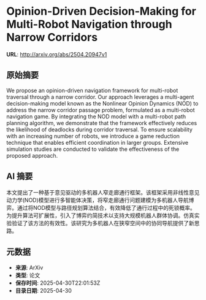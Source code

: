 # Opinion-Driven Decision-Making for Multi-Robot Navigation through Narrow Corridors

**URL**: http://arxiv.org/abs/2504.20947v1

## 原始摘要

We propose an opinion-driven navigation framework for multi-robot traversal
through a narrow corridor. Our approach leverages a multi-agent decision-making
model known as the Nonlinear Opinion Dynamics (NOD) to address the narrow
corridor passage problem, formulated as a multi-robot navigation game. By
integrating the NOD model with a multi-robot path planning algorithm, we
demonstrate that the framework effectively reduces the likelihood of deadlocks
during corridor traversal. To ensure scalability with an increasing number of
robots, we introduce a game reduction technique that enables efficient
coordination in larger groups. Extensive simulation studies are conducted to
validate the effectiveness of the proposed approach.


## AI 摘要

本文提出了一种基于意见驱动的多机器人窄走廊通行框架。该框架采用非线性意见动力学(NOD)模型进行多智能体决策，将窄走廊通行问题建模为多机器人导航博弈。通过将NOD模型与路径规划算法结合，有效降低了通行过程中的死锁概率。为提升算法可扩展性，引入了博弈约简技术以支持大规模机器人群体协调。仿真实验验证了该方法的有效性。该研究为多机器人在狭窄空间中的协同导航提供了新思路。

## 元数据

- **来源**: ArXiv
- **类型**: 论文
- **保存时间**: 2025-04-30T22:01:53Z
- **目录日期**: 2025-04-30
